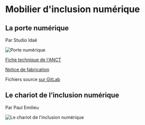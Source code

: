 # Mobilier d'inclusion numérique

## La porte numérique

Par Studio Idaë

![Porte numérique](/img/le-portail.jpg)

[Fiche technique de l'ANCT](https://design-ouvert.societenumerique.gouv.fr/wp-content/uploads/2021/09/Fiche_technique_simplifiee_3_LA_PORTE_NUMERIQUE.pdf)

[Notice de fabrication](https://design-ouvert.fr/images/Mode_d%27Emploi_la_Porte_Num%C3%A9rique.pdf)

Fichiers source [sur GitLab](https://gitlab.com/RFFLabs/mois-de-la-fabrication-distribuee)

## Le chariot de l’inclusion numérique

Par Paul Emilieu

![Le chariot de l'inclusion numérique](/img/le-chariot.jpg)
